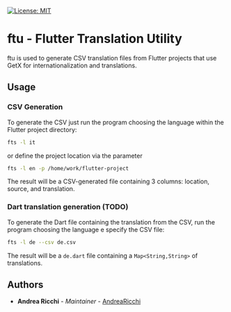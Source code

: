 [![License: MIT](https://img.shields.io/badge/License-MIT-yellow.svg)](https://opensource.org/licenses/MIT)

# ftu - Flutter Translation Utility

ftu is used to generate CSV translation files from Flutter projects that use GetX for internationalization and translations.

## Usage

### CSV Generation

To generate the CSV just run the program choosing the language within the Flutter project directory:
```bash
fts -l it
```

or define the project location via the parameter
```bash
fts -l en -p /home/work/flutter-project
```

The result will be a CSV-generated file containing 3 columns: location, source, and translation.

### Dart translation generation (TODO)

To generate the Dart file containing the translation from the CSV, run the program choosing the language e specify the 
CSV file:
```bash
fts -l de --csv de.csv
```

The result will be a `de.dart` file containing a `Map<String,String>` of translations.

## Authors
 * **Andrea Ricchi** - *Maintainer* - [AndreaRicchi](https://github.com/AndreaRicchi)